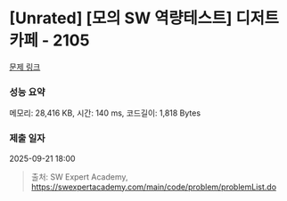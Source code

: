 # [Unrated] [모의 SW 역량테스트] 디저트 카페 - 2105 

[문제 링크](https://swexpertacademy.com/main/code/problem/problemDetail.do?contestProbId=AV5VwAr6APYDFAWu) 

### 성능 요약

메모리: 28,416 KB, 시간: 140 ms, 코드길이: 1,818 Bytes

### 제출 일자

2025-09-21 18:00



> 출처: SW Expert Academy, https://swexpertacademy.com/main/code/problem/problemList.do
